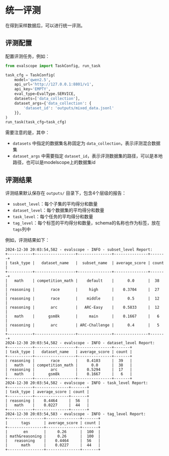 # 统一评测

在得到采样数据后，可以进行统一评测。

## 评测配置

配置评测任务，例如：

```python
from evalscope import TaskConfig, run_task

task_cfg = TaskConfig(
    model='qwen2.5',
    api_url='http://127.0.0.1:8801/v1',
    api_key='EMPTY',
    eval_type=EvalType.SERVICE,
    datasets=['data_collection'],
    dataset_args={'data_collection': {
        'dataset_id': 'outputs/mixed_data.jsonl'
    }},
)
run_task(task_cfg=task_cfg)
```

需要注意的是，其中：
- `datasets` 中指定的数据集名称固定为 `data_collection`，表示评测混合数据集
- `dataset_args` 中需要指定 `dataset_id`，表示评测数据集的路径，可以是本地路径，也可以是modelscope上的数据集id

## 评测结果

评测结果默认保存在 `outputs/` 目录下，包含4个层级的报告：

- `subset_level`：每个子集的平均得分和数量
- `dataset_level`：每个数据集的平均得分和数量
- `task_level`：每个任务的平均得分和数量
- `tag_level`：每个标签的平均得分和数量，schema的名称也作为标签，放在`tags`列中

例如，评测结果如下：

```text
2024-12-30 20:03:54,582 - evalscope - INFO - subset_level Report:
+-----------+------------------+---------------+---------------+-------+
| task_type |   dataset_name   |  subset_name  | average_score | count |
+-----------+------------------+---------------+---------------+-------+
|   math    | competition_math |    default    |      0.0      |  38   |
| reasoning |       race       |     high      |    0.3704     |  27   |
| reasoning |       race       |    middle     |      0.5      |  12   |
| reasoning |       arc        |   ARC-Easy    |    0.5833     |  12   |
|   math    |      gsm8k       |     main      |    0.1667     |   6   |
| reasoning |       arc        | ARC-Challenge |      0.4      |   5   |
+-----------+------------------+---------------+---------------+-------+
2024-12-30 20:03:54,582 - evalscope - INFO - dataset_level Report:
+-----------+------------------+---------------+-------+
| task_type |   dataset_name   | average_score | count |
+-----------+------------------+---------------+-------+
| reasoning |       race       |    0.4103     |  39   |
|   math    | competition_math |      0.0      |  38   |
| reasoning |       arc        |    0.5294     |  17   |
|   math    |      gsm8k       |    0.1667     |   6   |
+-----------+------------------+---------------+-------+
2024-12-30 20:03:54,582 - evalscope - INFO - task_level Report:
+-----------+---------------+-------+
| task_type | average_score | count |
+-----------+---------------+-------+
| reasoning |    0.4464     |  56   |
|   math    |    0.0227     |  44   |
+-----------+---------------+-------+
2024-12-30 20:03:54,583 - evalscope - INFO - tag_level Report:
+----------------+---------------+-------+
|      tags      | average_score | count |
+----------------+---------------+-------+
|       en       |     0.26      |  100  |
| math&reasoning |     0.26      |  100  |
|   reasoning    |    0.4464     |  56   |
|      math      |    0.0227     |  44   |
+----------------+---------------+-------+
```